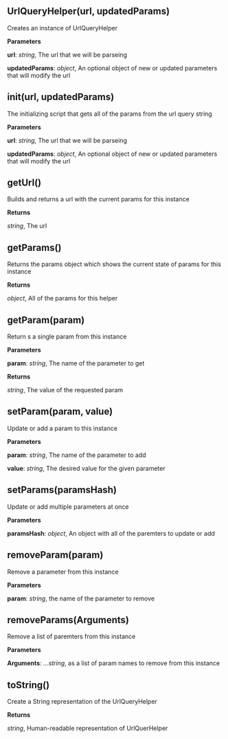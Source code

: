 UrlQueryHelper(url, updatedParams)
----------------------------------
Creates an instance of UrlQueryHelper



**Parameters**

**url**:  *string*,  The url that we will be parseing

**updatedParams**:  *object*,  An optional object of new or updated parameters that will modify the url

init(url, updatedParams)
------------------------
The initializing script that gets all of the params from the url query string



**Parameters**

**url**:  *string*,  The url that we will be parseing

**updatedParams**:  *object*,  An optional object of new or updated parameters that will modify the url

getUrl()
--------
Builds and returns a url with the current params for this instance



**Returns**

*string*,  The url

getParams()
-----------
Returns the params object which shows the current state of params for this instance



**Returns**

*object*,  All of the params for this helper

getParam(param)
---------------
Return s a single param from this instance



**Parameters**

**param**:  *string*,  The name of the parameter to get

**Returns**

*string*,  The value of the requested param

setParam(param, value)
----------------------
Update or add a param to this instance



**Parameters**

**param**:  *string*,  The name of the parameter to add

**value**:  *string*,  The desired value for the given parameter

setParams(paramsHash)
---------------------
Update or add multiple parameters at once



**Parameters**

**paramsHash**:  *object*,  An object with all of the paremters to update or add

removeParam(param)
------------------
Remove a parameter from this instance



**Parameters**

**param**:  *string*,  the name of the parameter to remove

removeParams(Arguments)
-----------------------
Remove a list of paremters from this instance



**Parameters**

**Arguments**:  *...string*,  as a list of param names to remove from this instance

toString()
----------
Create a String representation of the UrlQueryHelper



**Returns**

*string*,  Human-readable representation of UrlQuerHelper

